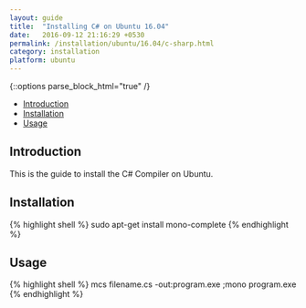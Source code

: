 ```yaml
---
layout: guide
title:  "Installing C# on Ubuntu 16.04"
date:   2016-09-12 21:16:29 +0530
permalink: /installation/ubuntu/16.04/c-sharp.html
category: installation
platform: ubuntu
---
```


{::options parse_block_html="true" /}

* [Introduction](#introduction)
* [Installation](#installation)
* [Usage](#usage)

<section class="wrapper">



## Introduction

This is the guide to install the C# Compiler on Ubuntu. 

## Installation

{% highlight shell %}
sudo apt-get install mono-complete
{% endhighlight %}

## Usage
{% highlight shell %}
mcs filename.cs -out:program.exe ;mono program.exe
{% endhighlight %}

</section>
